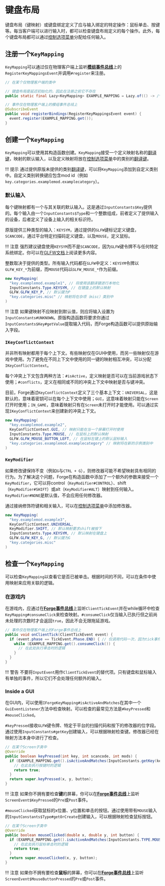# 键盘布局

键盘布局（键映射）或键盘绑定定义了应与输入绑定的特定操作：鼠标单击、按键等。每当客户端可以进行输入时，都可以检查键盘布局定义的每个操作。此外，每个键盘布局都可以通过[控制选项菜单][controls]分配给任何输入。

## 注册一个`KeyMapping`

`KeyMapping`可以通过仅在物理客户端上监听[**模组事件总线**][modbus]上的`RegisterKeyMappingsEvent`并调用`#register`来注册。

```java
// 在某个仅物理客户端的类中

// 键盘布局是延迟初始化的，因此在注册之前它不存在
public static final Lazy<KeyMapping> EXAMPLE_MAPPING = Lazy.of(() -> /*...*/);

// 事件仅在物理客户端上的模组事件总线上
@SubscribeEvent
public void registerBindings(RegisterKeyMappingsEvent event) {
  event.register(EXAMPLE_MAPPING.get());
}
```

## 创建一个`KeyMapping`

`KeyMapping`可以使用其构造函数创建。`KeyMapping`接受一个定义映射名称的[翻译键][tk]，映射的默认输入，以及定义映射将放在[控制选项菜单][controls]中的类别的[翻译键][tk]。

!!! 提示
    通过提供原版未提供的类别[翻译键][tk]，可以将`KeyMapping`添加到自定义类别中。自定义类别转换键应包含mod id（例如`key.categories.examplemod.examplecategory`）。

### 默认输入

每个键映射都有一个与其关联的默认输入。这是通过`InputConstants$Key`提供的。每个输入由一个`InputConstants$Type`和一个整数组成，前者定义了提供输入的设备，后者定义了设备上输入的相关标识符。

原版提供三种类型的输入：`KEYSYM`，通过提供的`GLFW`键标记定义键盘，`SCANCODE`，通过平台特定扫描码定义键盘，以及`MOUSE`，定义鼠标。

!!! 注意
    强烈建议键盘使用`KEYSYM`而不是`SCANCODE`，因为`GLFW`键令牌不与任何特定系统绑定。你可以在[GLFW文档][keyinput]上阅读更多内容。

整数取决于提供的类型。所有输入代码都在`GLFW`中定义：`KEYSYM`令牌以`GLFW_KEY_*`为前缀，而`MOUSE`代码以`GLFW_MOUSE_*`作为前缀。

```java
new KeyMapping(
  "key.examplemod.example1", // 将使用该翻译键进行本地化
  InputConstants.Type.KEYSYM, // 在键盘上的默认映射
  GLFW.GLFW_KEY_P, // 默认键为P
  "key.categories.misc" // 映射将在杂项（misc）类别中
)
```

!!! 注意
    如果键映射不应映射到默认值，则应将输入设置为`InputConstants#UNKNOWN`。原版构造函数将要求你通过`InputConstants$Key#getValue`提取输入代码，而Forge构造函数可以提供原始输入字段。

### `IKeyConflictContext`

并非所有映射都用于每个上下文。有些映射仅在GUI中使用，而另一些映射仅在游戏中使用。为了避免在不同上下文中使用的同一键的映射相互冲突，可以分配`IKeyConflictContext`。

每个冲突上下文包含两种方法：`#isActive`，定义映射是否可以在当前游戏状态下使用；`#conflicts`，定义在相同或不同的冲突上下文中映射是否与键冲突。

目前，Forge通过`KeyConflictContext`定义了三个基本上下文：`UNIVERSAL`，这是默认的，意味着密钥可以在每个上下文中使用；`GUI`，这意味着映射只能在`Screen`打开时使用；`IN_GAME`，意味着映射只有在`Screen`未打开时才能使用。可以通过实现`IKeyConflictContext`来创建新的冲突上下文。

```java
new KeyMapping(
  "key.examplemod.example2",
  KeyConflictContext.GUI, // 映射只能在当一个屏幕打开时使用
  InputConstants.Type.MOUSE, // 在鼠标上的默认映射
  GLFW.GLFW_MOUSE_BUTTON_LEFT, // 在鼠标左键上的默认鼠标输入
  "key.categories.examplemod.examplecategory" // 映射将在新的示例类别中
)
```

### `KeyModifier`

如果修改键保持不变（例如`G`与`CTRL + G`），则修改器可能不希望映射具有相同的行为。为了解决这个问题，Forge在构造函数中添加了一个额外的参数来接受一个`KeyModifier`，它可以将control（`KeyModifier#CONTROL`）、shift（`KeyModifier#SHIFT`）或alt（`KeyModifier#ALT`）映射到任何输入。`KeyModifier#NONE`是默认值，不会应用任何修改器。

通过接纳修饰符键和相关输入，可以在[控制选项菜单][controls]中添加修改器。

```java
new KeyMapping(
  "key.examplemod.example3",
  KeyConflictContext.UNIVERSAL,
  KeyModifier.SHIFT, // 默认映射要求shift被按下
  InputConstants.Type.KEYSYM, // 默认映射在键盘上
  GLFW.GLFW_KEY_G, // 默认键为G
  "key.categories.misc"
)
```

## 检查一个`KeyMapping`

可以检查`KeyMapping`以查看它是否已被单击。根据时间的不同，可以在条件中使用映射来应用关联的逻辑。

### 在游戏内

在游戏内，应通过在[**Forge事件总线**][forgebus]上监听`ClientTickEvent`并在while循环中检查`KeyMapping#consumeClick`来检查映射。`#consumeClick`仅当输入已执行但之前尚未处理的次数时才会返回`true`，因此不会无限拖延游戏。

```java
// 事件仅在物理客户端上的Forge事件总线上
public void onClientTick(ClientTickEvent event) {
  if (event.phase == TickEvent.Phase.END) { // 仅调用代码一次，因为tick事件在每个tick调用两次
    while (EXAMPLE_MAPPING.get().consumeClick()) {
      // 在此处执行单击时的逻辑
    }
  }
}
```

!!! 警告
    不要将`InputEvent`用作`ClientTickEvent`的替代项。只有键盘和鼠标输入有单独的事件，所以它们不会处理任何额外的输入。

### Inside a GUI

在GUI内，可以使用`IForgeKeyMapping#isActiveAndMatches`在其中一个`GuiEventListener`方法中检查映射。可以检查的最常见方法是`#keyPressed`和`#mouseClicked`。

`#keyPressed`接收`GLFW`键令牌、特定于平台的扫描代码和按下的修改器的位字段。通过使用`InputConstants#getKey`创建输入，可以根据映射检查键。修改器已经在映射方法本身中进行了检查。

```java
// 在某个Screen子类中
@Override
public boolean keyPressed(int key, int scancode, int mods) {
  if (EXAMPLE_MAPPING.get().isActiveAndMatches(InputConstants.getKey(key, scancode))) {
    // 在此处执行按键时的逻辑
    return true;
  }
  return super.keyPressed(x, y, button);
} 
```

!!! 注意
    如果你不拥有要检查**键**的屏幕，你可以在[**Forge事件总线**][forgebus]上监听`ScreenEvent$KeyPressed`的`Pre`或`Post`事件。

`#mouseClicked`获取鼠标的x位置、y位置和单击的按钮。通过使用带有`MOUSE`输入的`InputConstants$Type#getOrCreate`创建输入，可以根据映射检查鼠标按钮。

```java
// 在某个Screen子类中
@Override
public boolean mouseClicked(double x, double y, int button) {
  if (EXAMPLE_MAPPING.get().isActiveAndMatches(InputConstants.TYPE.MOUSE.getOrCreate(button))) {
    // 在此处执行鼠标单击时的逻辑
    return true;
  }
  return super.mouseClicked(x, y, button);
} 
```

!!! 注意
    如果你不拥有要检查**鼠标**的屏幕，你可以在[**Forge事件总线**][forgebus]上监听`ScreenEvent$MouseButtonPressed`的`Pre`或`Post`事件。

[modbus]: ../concepts/events.md#mod-event-bus
[controls]: https://minecraft.fandom.com/wiki/Options#Controls
[tk]: ../concepts/internationalization.md#translatablecontents
[keyinput]: https://www.glfw.org/docs/3.3/input_guide.html#input_key
[forgebus]: ../concepts/events.md#creating-an-event-handler
